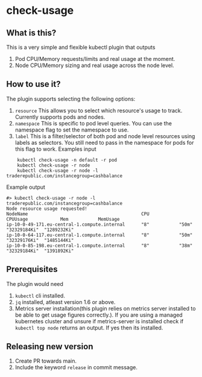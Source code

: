 # check-usage

## What is this?
This is a very simple and flexible kubectl plugin that outputs 
1. Pod CPU/Memory requests/limits and real usage at the moment.
2. Node CPU/Memory sizing and real usage across the node level.

## How to use it?
The plugin supports selecting the following options:
1. `resource` This allows you to select which resource's usage to track. Currently supports pods and nodes.
2. `namespace` This is specific to pod level queries. You can use the namespace flag to set the namespace to use.
3. `label` This is a filter/selector of both pod and node level resources using labels as selectors. You still need to pass in the namespace for pods for this flag to work.
Examples input
```
    kubectl check-usage -n default -r pod
    kubectl check-usage -r node
    kubectl check-usage -r node -l traderepublic.com/instancegroup=cashbalance
```
Example output
```
#> kubectl check-usage -r node -l traderepublic.com/instancegroup=cashbalance
Node resource usage requested!
NodeName                                          CPU           CPUUsage            Mem           MemUsage 
ip-10-0-49-171.eu-central-1.compute.internal      "8"           "50m"               "32329184Ki"  "1289232Ki" 
ip-10-0-64-117.eu-central-1.compute.internal      "8"           "50m"               "32329176Ki"  "1485144Ki" 
ip-10-0-85-198.eu-central-1.compute.internal      "8"           "38m"               "32329184Ki"  "1391892Ki" 

```

## Prerequisites
The plugin would need 
1. `kubectl` cli installed.
2. `jq` installed, atleast version 1.6 or above.
3. Metrics server installation(this plugin relies on metrics server installed to be able to get usage figures correctly.). If you are using a managed kubernetes cluster and unsure if metrics-server is installed check if `kubectl top node` returns an output. If yes then its installed.

## Releasing new version
1. Create PR towards main.
2. Include the keyword `release` in commit message.
